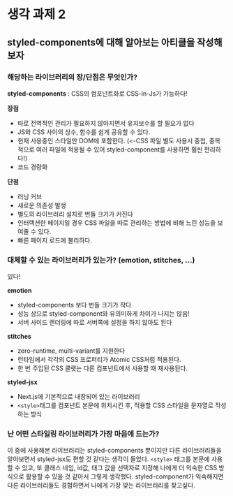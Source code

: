# 생각 과제 2

## styled-components에 대해 알아보는 아티클을 작성해보자

### 해당하는 라이브러리의 장/단점은 무엇인가?

**styled-components** : CSS의 컴포넌트화로 CSS-in-Js가 가능하다!

**장점**

- 따로 전역적인 관리가 필요하지 않아지면서 유지보수를 할 필요가 없다
- JS와 CSS 사이의 상수, 함수를 쉽게 공유할 수 있다.
- 현재 사용중인 스타일만 DOM에 포함한다. (<-CSS 파일 별도 사용시 중첩, 중복 적으로 여러 파일에 적용될 수 있어 styled-component를 사용하면 훨씬 편리하다!)
- 코드 경량화

**단점**

- 러닝 커브
- 새로운 의존성 발생
- 별도의 라이브러리 설치로 번들 크기가 커진다
- 인터랙션한 페이지일 경우 CSS 파일을 따로 관리하는 방법에 비해 느린 성능을 보여줄 수 있다.
- 빠른 페이지 로드에 불리하다.

### 대체할 수 있는 라이브러리가 있는가? (emotion, stitches, ...)

있다!

**emotion**

- styled-components 보다 번들 크기가 작다
- 성능 상으로 styled-component와 유의미하게 차이가 나지는 않음!
- 서버 사이드 렌더링에 따로 서버쪽에 설정을 하지 않아도 된다

**stitches**

- zero-runtime, multi-variant를 지원한다
- 런타임에서 각각의 CSS 프로퍼티가 Atomic CSS처럼 적용된다.
- 한 번 주입된 CSS 클랫는 다른 컴포넌트에서 사용할 때 재사용된다.

**styled-jsx**

- Next.js에 기본적으로 내장되어 있는 라이브러리
- `<style>`태그를 컴포넌트 본문에 위치시킨 후, 적용할 CSS 스타일을 문자열로 작성하는 방식

### 난 어떤 스타일링 라이브러리가 가장 마음에 드는가?

이 중에 사용해본 라이브러리는 styled-components 뿐이지만 다른 라이브러리들을 알아보면서 styled-jsx도 편할 것 같다는 생각이 들었다.
`<style>` 태그를 본문에 사용할 수 있고, 또 클래스 네임, id값, 태그 값을 선택자로 지정해 나에게 더 익숙한 CSS 방식으로 활용할 수 있을 것 같아서 그렇게 생각했다.
styled-component가 익숙해지면 다른 라이브러리들도 경험하면서 나에게 가장 맞는 라이브러리를 찾고싶다.
